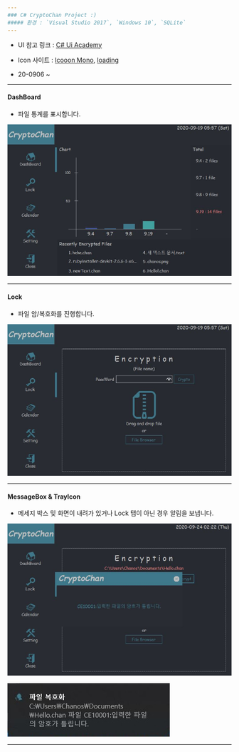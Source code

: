 ```yaml
---
### C# CryptoChan Project :)  
##### 환경 : `Visual Studio 2017`, `Windows 10`, `SQLite`
---
```

- UI 참고 링크 : [C# Ui Academy](https://www.youtube.com/watch?v=K9Ps66GoD-k&t=562s)
- Icon 사이트 : [Icooon Mono](https://icooon-mono.com/), [loading](https://loading.io/)

- 20-0906 ~ 

---

#### DashBoard
- 파일 통계를 표시합니다.

![DashBoard](image/DashBoard.JPG)

---

#### Lock
- 파일 암/복호화를 진행합니다.

![Lock](image/Lock.JPG)

---

#### MessageBox & TrayIcon
- 메세지 박스 및 화면이 내려가 있거나 Lock 탭이 아닌 경우 알림을 보냅니다.

![MessageBox](image/MessageBox.JPG)

![TrayIcon](image/TrayIcon.JPG)

---